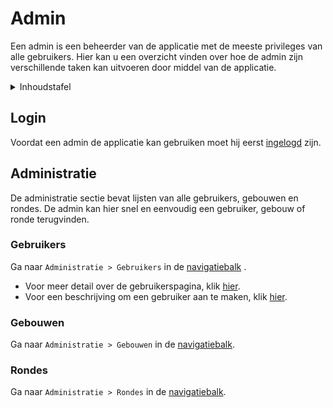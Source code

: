 # Admin
Een admin is een beheerder van de applicatie met de meeste privileges van alle gebruikers.
Hier kan u een overzicht vinden over hoe de admin zijn verschillende taken kan uitvoeren
door middel van de applicatie.

<details>
<summary>Inhoudstafel</summary>

- [Login](#login)
- Administratie
  - [Gebruikers](#gebruikers)
    - Overzicht gebruikers
    - Gebruiker aanmaken
  - [Gebouwen](#gebouwen)
    - Overzicht gebouwen
    - Gebouw aanmaken
  - [Rondes](#rondes)
    - Overzicht rondes
    - Ronde aanmaken
</details>

## Login
Voordat een admin de applicatie kan gebruiken moet hij eerst [ingelogd](../pages/account/login.md) zijn.

## Administratie
De administratie sectie bevat lijsten van alle gebruikers, gebouwen en rondes. De admin kan
hier snel en eenvoudig een gebruiker, gebouw of ronde terugvinden.

### Gebruikers
Ga naar `Administratie > Gebruikers` in de [navigatiebalk](../navbar.md#superstudent-syndicus-admin) .
- Voor meer detail over de gebruikerspagina, klik [hier](../pages/administration/gebruikers.md).
- Voor een beschrijving om een gebruiker aan te maken, klik [hier](../pages/administration/gebruikers.md#3-nieuwe-gebruiker-aanmaken).

### Gebouwen
Ga naar `Administratie > Gebouwen` in de [navigatiebalk](../navbar.md#superstudent-syndicus-admin).

### Rondes
Ga naar `Administratie > Rondes` in de [navigatiebalk](../navbar.md#superstudent-syndicus-admin).
